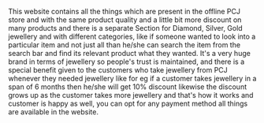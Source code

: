 This website contains all the things which are present in the offline  PCJ store and with the same product quality and a little bit more discount on many products and there is a separate Section for Diamond, Silver, Gold jewellery and with different categories, like if someone wanted to look into a particular item and not just all than he/she can search the item from the search bar and find its relevant product what they wanted. It's a very huge brand in terms of jewellery so people's trust is maintained,
and there is a special benefit given to the customers who take jewellery from PCJ whenever they needed jewellery like for eg if a customer takes jewellery in a span of 6 months then he/she will get 10% discount likewise the discount grows up as the customer takes more jewellery and that's how it works and customer is happy as well, you can opt for any payment method all things are available in the website.
